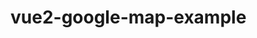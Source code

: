 # vue2-google-map-example
<code><script src="https://cdn.rawgit.com/crew1274/vue2-google-map-example/0934045f/vue-google-maps.js"></script></code>
